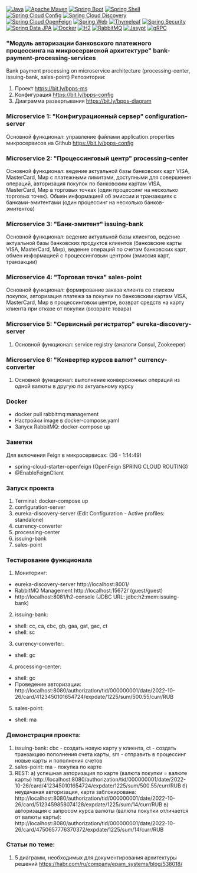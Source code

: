 [![Java](https://img.shields.io/badge/Java-E43222??style=for-the-badge&logo=Java&logoColor=FFFFFF)](https://java.com/)
[![Apache Maven](https://img.shields.io/badge/Apache_Maven-F7F7F7??style=for-the-badge&logo=Apache&logoColor=C85D38)](https://maven.apache.org/)
[![Spring Boot](https://img.shields.io/badge/Spring_Boot-FFFFFF??style=for-the-badge&logo=Spring)](https://spring.io/projects/spring-boot/)
[![Spring Shell](https://img.shields.io/badge/Spring_Shell-FFFFFF??style=for-the-badge&logo=Spring)](https://spring.io/projects/spring-shell/)
[![Spring Cloud Config](https://img.shields.io/badge/Spring_Cloud_Config-FFFFFF??style=for-the-badge&logo=Spring)](https://spring.io/projects/spring-cloud-config/)
[![Spring Cloud Discovery](https://img.shields.io/badge/Spring_Cloud_Discovery-FFFFFF??style=for-the-badge&logo=Spring)](https://spring.io/guides/gs/service-registration-and-discovery/)
[![Spring Cloud OpenFeign](https://img.shields.io/badge/Spring_Cloud_OpenFeign-FFFFFF??style=for-the-badge&logo=Spring)](https://spring.io/projects/spring-cloud-openfeign)
[![Spring Web](https://img.shields.io/badge/Spring_Web-FFFFFF??style=for-the-badge&logo=Spring)](https://spring.io/guides/gs/serving-web-content/)
[![Thymeleaf](https://img.shields.io/badge/Thymeleaf-FFFFFF??style=for-the-badge&logo=Thymeleaf&logoColor=025B10)](https://www.thymeleaf.org/)
[![Spring Security](https://img.shields.io/badge/Spring_Security-FFFFFF??style=for-the-badge&logo=Spring)](https://spring.io/projects/spring-security/)
[![Spring Data JPA](https://img.shields.io/badge/Spring_Data_JPA-FFFFFF??style=for-the-badge&logo=Spring)](https://spring.io/projects/spring-data-jpa)
[![Docker](https://img.shields.io/badge/Docker-0E2B62??style=for-the-badge&logo=Docker&logoColor=FFFFFF)](https://www.docker.com/)
[![H2](https://img.shields.io/badge/H2-0618D5??style=for-the-badge&logo=H2&logoColor=FFFFFF)](https://www.h2database.com/)
[![RabbitMQ](https://img.shields.io/badge/RabbitMQ-FFFFFF??style=for-the-badge&logo=rabbitmq)](https://www.rabbitmq.com/)
[![Jasypt](https://img.shields.io/badge/Jasypt-FFFFFF??style=for-the-badge&logo=Jasypt&logoColor=2E64A4)](http://www.jasypt.org/)
[![gRPC](https://img.shields.io/badge/gRPC-FFFFFF??style=for-the-badge&logo=gRPC&logoColor=2E64A4)](https://grpc.io/)

### "Модуль авторизации банковского платежного процессинга на микросервисной архитектуре" bank-payment-processing-services
Bank payment processing on microservice architecture (processing-center, issuing-bank, sales-point)
Репозитории:
1. Проект https://bit.ly/bpps-ms
2. Конфигурация https://bit.ly/bpps-config
3. Диаграмма развертывания https://bit.ly/bpps-diagram

### Microservice 1: "Конфигурационный сервер" configuration-server
Основной функционал: управление файлами application.properties микросервисов на Github https://bit.ly/bpps-config

### Microservice 2: "Процессинговый центр" processing-center
Основной функционал: ведение актуальной базы банковских карт VISA, MasterCard, Мир с платежными лимитами, доступными
  для совершения операций, авторизация покупок по банковским картам VISA, MasterCard, Мир в торговых точках (один
  процессинг на несколько торговых точек). Обмен информацией об эмиссии и транзакциях с банками-эмитентами (один 
  процессинг на несколько банков-эмитентов)

### Microservice 3: "Банк-эмитент" issuing-bank
Основной функционал: ведение актуальной базы клиентов, ведение актуальной базы банковских продуктов клиентов
  (банковские карты VISA, MasterCard, Мир), ведение операций по счетам банковских карт, обмен информацией 
  с процессинговым центром (эмиссия карт, транзакции)

### Microservice 4: "Торговая точка" sales-point
Основной функционал: формирование заказа клиента со списком покупок, авторизация платежа за покупки по банковским
  картам VISA, MasterCard, Мир в процессинговом центре, возврат средств на карту клиента при отказе от покупки 
  (возврате товара)

### Microservice 5: "Сервисный регистратор" eureka-discovery-server
1. Основной функционал: service registry (аналоги Consul, Zookeeper)

### Microservice 6: "Конвертер курсов валют" currency-converter
1. Основной функционал: выполнение конверсионных операций из одной валюты в другую по актуальному курсу

### Docker
  - docker pull rabbitmq:management 
  - Настройки image в docker-compose.yaml
  - Запуск RabbitMQ: docker-compose up

### Заметки
Для включения Feign в микросервисах: (36 - 1:14:49)
  - spring-cloud-starter-openfeign (OpenFeign SPRING CLOUD ROUTING)
  - @EnableFeignClient

### Запуск проекта
1. Terminal: docker-compose up
2. configuration-server
3. eureka-discovery-server (Edit Configuration - Active profiles: standalone)
4. currency-converter
5. processing-center
6. issuing-bank
7. sales-point

### Тестирование функционала
1. Мониторинг:
  - eureka-discovery-server http://localhost:8001/
  - RabbitMQ Management http://localhost:15672/ (guest/guest)
  - http://localhost:8081/h2-console (JDBC URL: jdbc:h2:mem:issuing-bank)
2. issuing-bank:
  - shell: сс, ca, cbc, gb, gaa, gat, gac, ct
  - shell: sc
3. currency-converter:
  - shell: gc
4. processing-center: 
  - shell: gc
  - Проведение авторизации: http://localhost:8080/authorization/tid/000000001/date/2022-10-26/card/4123450101654724/expdate/1225/sum/500.55/curr/RUB
5. sales-point:
  - shell: ma

### Демонстрация проекта:
1. issuing-bank: cbc - создать новую карту у клиента, ct - создать транзакцию пополнения счета карты, sm - отправить в процессинг новые карты и пополнения счетов
2. sales-point: ma - покупка по карте
3. REST:
   а) успешная авторизация по карте (валюта покупки = валюте карты) http://localhost:8080/authorization/tid/000000001/date/2022-10-26/card/4123450101654724/expdate/1225/sum/500.55/curr/RUB
   б) неудачаная авторизация, карта заблокирована: http://localhost:8080/authorization/tid/000000001/date/2022-10-26/card/5123459858074128/expdate/1225/sum/14/curr/RUB
   в) авторизация с запросом курса валюты (валюта покупки отличается от валюты карты): http://localhost:8080/authorization/tid/000000001/date/2022-10-26/card/4750657776370372/expdate/1225/sum/14/curr/RUB

### Статьи по теме:
1. 5 диаграмм, необходимых для документирования архитектуры решений https://habr.com/ru/company/epam_systems/blog/538018/
